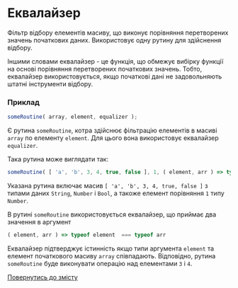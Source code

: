 # Еквалайзер 

Фільтр відбору елементів масиву, що виконує порівняння перетворених значень початкових даних. Використовує одну рутину для здійснення відбору.

Іншими словами еквалайзер - це функція, що обмежує вибірку функції на основі порівняння перетворених початкових значень. Тобто, еквалайзер використовується, якщо початкові дані не задовольняють штатні інструменти відбору. 

### Приклад 

```js
someRoutine( array, element, equalizer );
```

Є рутина `someRoutine`, котра здійснює фільтрацію елементів в масиві `array` по елементу `element`. Для цього вона використовує еквалайзер `equalizer`. 

Така рутина може виглядати так:

```js
someRoutine( [ 'a', 'b', 3, 4, true, false ], 1, ( element, arr ) => typeof element === typeof arr );
```

Указана рутина включає масив `[ 'a', 'b', 3, 4, true, false ]` з типами даних `String`, `Number` i `Bool`, а такоже елемент порівняння `1` типу `Number`.

В рутині `someRoutine` використовується еквалайзер, що приймає два значення в аргумент

```js
( element, arr ) => typeof element  === typeof arr 
```

Еквалайзер підтверджує істинність якщо типи аргумента `element` та елемент початкового масиву `array` співпадають. Відповідно, рутина `someRoutine` буде виконувати операцію над елементами `3` i `4`.

[Повернутись до змісту](../README.md#Концепції)
